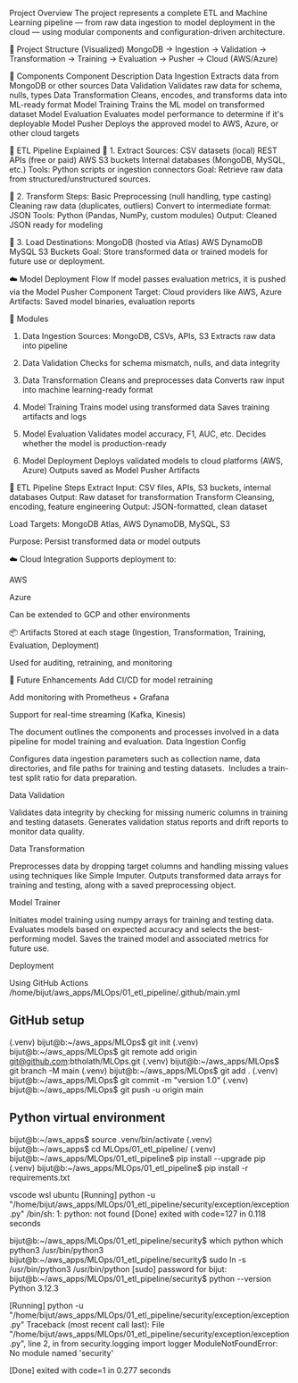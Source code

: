 Project Overview
The project represents a complete ETL and Machine Learning pipeline — from raw data ingestion to model deployment in the cloud — using modular components and configuration-driven architecture.

📁 Project Structure (Visualized)
MongoDB → Ingestion → Validation → Transformation → Training → Evaluation → Pusher → Cloud (AWS/Azure)

🔧 Components
Component Description
Data Ingestion Extracts data from MongoDB or other sources
Data Validation Validates raw data for schema, nulls, types
Data Transformation Cleans, encodes, and transforms data into ML-ready format
Model Training Trains the ML model on transformed dataset
Model Evaluation Evaluates model performance to determine if it's deployable
Model Pusher Deploys the approved model to AWS, Azure, or other cloud targets

🔄 ETL Pipeline Explained
🔹 1. Extract
Sources:
CSV datasets (local)
REST APIs (free or paid)
AWS S3 buckets
Internal databases (MongoDB, MySQL, etc.)
Tools: Python scripts or ingestion connectors
Goal: Retrieve raw data from structured/unstructured sources.

🔸 2. Transform
Steps:
Basic Preprocessing (null handling, type casting)
Cleaning raw data (duplicates, outliers)
Convert to intermediate format: JSON
Tools: Python (Pandas, NumPy, custom modules)
Output: Cleaned JSON ready for modeling

🔻 3. Load
Destinations:
MongoDB (hosted via Atlas)
AWS DynamoDB
MySQL
S3 Buckets
Goal: Store transformed data or trained models for future use or deployment.

☁️ Model Deployment Flow
If model passes evaluation metrics, it is pushed via the Model Pusher Component
Target: Cloud providers like AWS, Azure
Artifacts: Saved model binaries, evaluation reports

🧱 Modules

1. Data Ingestion
   Sources: MongoDB, CSVs, APIs, S3
   Extracts raw data into pipeline

2. Data Validation
   Checks for schema mismatch, nulls, and data integrity

3. Data Transformation
   Cleans and preprocesses data
   Converts raw input into machine learning-ready format

4. Model Training
   Trains model using transformed data
   Saves training artifacts and logs

5. Model Evaluation
   Validates model accuracy, F1, AUC, etc.
   Decides whether the model is production-ready

6. Model Deployment
   Deploys validated models to cloud platforms (AWS, Azure)
   Outputs saved as Model Pusher Artifacts

🔄 ETL Pipeline Steps
Extract
Input: CSV files, APIs, S3 buckets, internal databases
Output: Raw dataset for transformation
Transform
Cleansing, encoding, feature engineering
Output: JSON-formatted, clean dataset

Load
Targets: MongoDB Atlas, AWS DynamoDB, MySQL, S3

Purpose: Persist transformed data or model outputs

☁️ Cloud Integration
Supports deployment to:

AWS

Azure

Can be extended to GCP and other environments

📦 Artifacts
Stored at each stage (Ingestion, Transformation, Training, Evaluation, Deployment)

Used for auditing, retraining, and monitoring

🚀 Future Enhancements
Add CI/CD for model retraining

Add monitoring with Prometheus + Grafana

Support for real-time streaming (Kafka, Kinesis)

The document outlines the components and processes involved in a data pipeline for model training and evaluation.
Data Ingestion Config ​

Configures data ingestion parameters such as collection name, data directories, and file paths for training and testing datasets. ​
Includes a train-test split ratio for data preparation.

Data Validation

Validates data integrity by checking for missing numeric columns in training and testing datasets.
Generates validation status reports and drift reports to monitor data quality.

Data Transformation

Preprocesses data by dropping target columns and handling missing values using techniques like Simple Imputer.
Outputs transformed data arrays for training and testing, along with a saved preprocessing object.

Model Trainer

Initiates model training using numpy arrays for training and testing data.
Evaluates models based on expected accuracy and selects the best-performing model.
Saves the trained model and associated metrics for future use.

Deployment

Using GitHub Actions
/home/bijut/aws_apps/MLOps/01_etl_pipeline/.github/main.yml

## GitHub setup

(.venv) bijut@b:~/aws_apps/MLOps$ git init
(.venv) bijut@b:~/aws_apps/MLOps$ git remote add origin git@github.com:btholath/MLOps.git
(.venv) bijut@b:~/aws_apps/MLOps$ git branch -M main
(.venv) bijut@b:~/aws_apps/MLOps$ git add .
(.venv) bijut@b:~/aws_apps/MLOps$ git commit -m "version 1.0"
(.venv) bijut@b:~/aws_apps/MLOps$ git push -u origin main

## Python virtual environment

bijut@b:~/aws_apps$ source .venv/bin/activate
(.venv) bijut@b:~/aws_apps$ cd MLOps/01_etl_pipeline/
(.venv) bijut@b:~/aws_apps/MLOps/01_etl_pipeline$ pip install --upgrade pip
(.venv) bijut@b:~/aws_apps/MLOps/01_etl_pipeline$ pip install -r requirements.txt

vscode wsl ubuntu
[Running] python -u "/home/bijut/aws_apps/MLOps/01_etl_pipeline/security/exception/exception.py"
/bin/sh: 1: python: not found
[Done] exited with code=127 in 0.118 seconds

bijut@b:~/aws_apps/MLOps/01_etl_pipeline/security$ which python
which python3
/usr/bin/python3
bijut@b:~/aws_apps/MLOps/01_etl_pipeline/security$ sudo ln -s /usr/bin/python3 /usr/bin/python
[sudo] password for bijut: 
bijut@b:~/aws_apps/MLOps/01_etl_pipeline/security$ python --version
Python 3.12.3


[Running] python -u "/home/bijut/aws_apps/MLOps/01_etl_pipeline/security/exception/exception.py"
Traceback (most recent call last):
  File "/home/bijut/aws_apps/MLOps/01_etl_pipeline/security/exception/exception.py", line 2, in <module>
    from security.logging import logger
ModuleNotFoundError: No module named 'security'

[Done] exited with code=1 in 0.277 seconds
